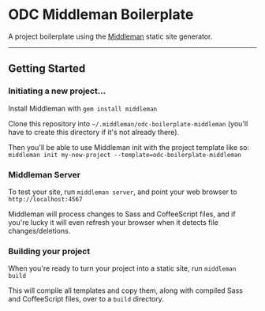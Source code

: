 # ODC Middleman Boilerplate

A project boilerplate using the [Middleman](http://middlemanapp.com/) static site generator.

----

## Getting Started

### Initiating a new project...

Install Middleman with `gem install middleman`

Clone this repository into `~/.middleman/odc-boilerplate-middleman` (you'll have to create this directory if it's not already there).

Then you'll be able to use Middleman init with the project template like so: `middleman init my-new-project --template=odc-boilerplate-middleman`

### Middleman Server

To test your site, run `middleman server`, and point your web browser to `http://localhost:4567`

Middleman will process changes to Sass and CoffeeScript files, and if you're lucky it will even refresh your browser when it detects file changes/deletions.

### Building your project

When you're ready to turn your project into a static site, run `middleman build`

This will compile all templates and copy them, along with compiled Sass and CoffeeScript files, over to a `build` directory.